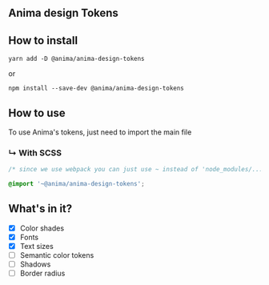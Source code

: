 ## Anima design Tokens

## How to install

```
yarn add -D @anima/anima-design-tokens
```

or

```
npm install --save-dev @anima/anima-design-tokens
```

## How to use

To use Anima's tokens, just need to import the main file

### ↳ With SCSS

```scss
/* since we use webpack you can just use ~ instead of 'node_modules/...' */

@import '~@anima/anima-design-tokens';
```

## What's in it?

- [x] Color shades
- [x] Fonts
- [x] Text sizes
- [ ] Semantic color tokens
- [ ] Shadows
- [ ] Border radius
